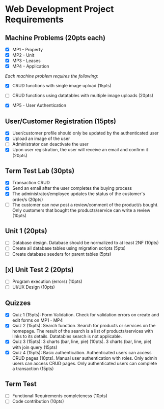 # Web Development Project Requirements

## Machine Problems (20pts each)

- [x] MP1 - Property
- [x] MP2 - Unit
- [x] MP3 - Leases
- [x] MP4 - Application

_Each machine problem requires the following:_

- [x] CRUD functions with single image upload (15pts)
- [ ] CRUD functions using datatables with multiple image uploads (20pts)

- [x] MP5 - User Authentication

## User/Customer Registration (15pts)

- [x] User/customer profile should only be updated by the authenticated user
- [x] Upload an image of the user
- [ ] Administrator can deactivate the user
- [x] Upon user registration, the user will receive an email and confirm it (20pts)

## Term Test Lab (30pts)

- [x] Transaction CRUD
- [x] Send an email after the user completes the buying process
- [x] The administrator/employee updates the status of the customer's order/s (20pts)
- [ ] The customer can now post a review/comment of the product/s bought. Only customers that bought the products/service can write a review (10pts)

## Unit 1 (20pts)

- [ ] Database design. Database should be normalized to at least 2NF (10pts)
- [ ] Create all database tables using migration scripts (5pts)
- [ ] Create database seeders for parent tables (5pts)

## [x] Unit Test 2 (20pts)

- [ ] Program execution (errors) (10pts)
- [ ] UI/UX Design (10pts)

## Quizzes

- [x] Quiz 1 (15pts): Form Validation. Check for validation errors on create and edit forms on MP1 - MP4
- [x] Quiz 2 (15pts): Search function. Search for products or services on the homepage. The result of the search is a list of products/services with links to its details. Datatables search is not applicable.
- [x] Quiz 3 (15pts): 3 charts (bar, line, pie) (10pts). 3 charts (bar, line, pie) with join query (15pts)
- [x] Quiz 4 (15pts): Basic authentication. Authenticated users can access CRUD pages (10pts). Manual user authentication with roles. Only admin users can access CRUD pages. Only authenticated users can complete a transaction (15pts)

## Term Test

- [ ] Functional Requirements completeness (10pts)
- [ ] Code contribution (10pts)
